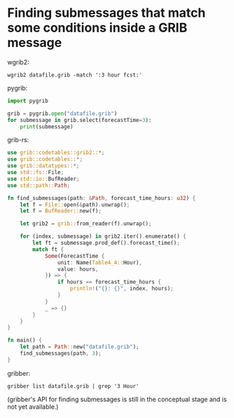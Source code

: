# Finding submessages that match some conditions inside a GRIB message

wgrib2:

```shell
wgrib2 datafile.grib -match ':3 hour fcst:'
```

pygrib:

```python
import pygrib

grib = pygrib.open("datafile.grib")
for submessage in grib.select(forecastTime=3):
    print(submessage)
```

grib-rs:

```rust
use grib::codetables::grib2::*;
use grib::codetables::*;
use grib::datatypes::*;
use std::fs::File;
use std::io::BufReader;
use std::path::Path;

fn find_submessages(path: &Path, forecast_time_hours: u32) {
    let f = File::open(&path).unwrap();
    let f = BufReader::new(f);

    let grib2 = grib::from_reader(f).unwrap();

    for (index, submessage) in grib2.iter().enumerate() {
        let ft = submessage.prod_def().forecast_time();
        match ft {
            Some(ForecastTime {
                unit: Name(Table4_4::Hour),
                value: hours,
            }) => {
                if hours == forecast_time_hours {
                    println!("{}: {}", index, hours);
                }
            }
            _ => {}
        }
    }
}

fn main() {
    let path = Path::new("datafile.grib");
    find_submessages(path, 3);
}
```

gribber:

```shell
gribber list datafile.grib | grep '3 Hour'
```

(gribber's API for finding submessages is still in the conceptual stage and is not yet available.)
